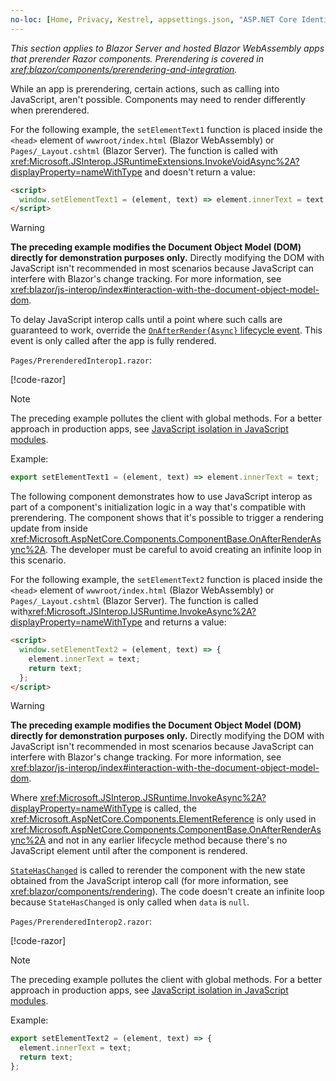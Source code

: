 ```yaml
---
no-loc: [Home, Privacy, Kestrel, appsettings.json, "ASP.NET Core Identity", cookie, Cookie, Blazor, "Blazor Server", "Blazor WebAssembly", "Identity", "Let's Encrypt", Razor, SignalR]
---
```

*This section applies to Blazor Server and hosted Blazor WebAssembly apps that prerender Razor components. Prerendering is covered in <xref:blazor/components/prerendering-and-integration>.*

While an app is prerendering, certain actions, such as calling into JavaScript, aren't possible. Components may need to render differently when prerendered.

For the following example, the `setElementText1` function is placed inside the `<head>` element of `wwwroot/index.html` (Blazor WebAssembly) or `Pages/_Layout.cshtml` (Blazor Server). The function is called with <xref:Microsoft.JSInterop.JSRuntimeExtensions.InvokeVoidAsync%2A?displayProperty=nameWithType> and doesn't return a value:

```html
<script>
  window.setElementText1 = (element, text) => element.innerText = text;
</script>
```

> [!WARNING]
> **The preceding example modifies the Document Object Model (DOM) directly for demonstration purposes only.** Directly modifying the DOM with JavaScript isn't recommended in most scenarios because JavaScript can interfere with Blazor's change tracking. For more information, see <xref:blazor/js-interop/index#interaction-with-the-document-object-model-dom>.

To delay JavaScript interop calls until a point where such calls are guaranteed to work, override the [`OnAfterRender{Async}` lifecycle event](xref:blazor/components/lifecycle#after-component-render-onafterrenderasync). This event is only called after the app is fully rendered.

`Pages/PrerenderedInterop1.razor`:

[!code-razor[](~/blazor/samples/6.0/BlazorSample_WebAssembly/Pages/prerendering/PrerenderedInterop1.razor?highlight=2-3,10-17)]

> [!NOTE]
> The preceding example pollutes the client with global methods. For a better approach in production apps, see [JavaScript isolation in JavaScript modules](xref:blazor/js-interop/call-javascript-from-dotnet#javascript-isolation-in-javascript-modules).
>
> Example:
>
> ```javascript
> export setElementText1 = (element, text) => element.innerText = text;
> ```

The following component demonstrates how to use JavaScript interop as part of a component's initialization logic in a way that's compatible with prerendering. The component shows that it's possible to trigger a rendering update from inside <xref:Microsoft.AspNetCore.Components.ComponentBase.OnAfterRenderAsync%2A>. The developer must be careful to avoid creating an infinite loop in this scenario.

For the following example, the `setElementText2` function is placed inside the `<head>` element of `wwwroot/index.html` (Blazor WebAssembly) or `Pages/_Layout.cshtml` (Blazor Server). The function is called with<xref:Microsoft.JSInterop.IJSRuntime.InvokeAsync%2A?displayProperty=nameWithType> and returns a value:

```html
<script>
  window.setElementText2 = (element, text) => {
    element.innerText = text;
    return text;
  };
</script>
```

> [!WARNING]
> **The preceding example modifies the Document Object Model (DOM) directly for demonstration purposes only.** Directly modifying the DOM with JavaScript isn't recommended in most scenarios because JavaScript can interfere with Blazor's change tracking. For more information, see <xref:blazor/js-interop/index#interaction-with-the-document-object-model-dom>.

Where <xref:Microsoft.JSInterop.JSRuntime.InvokeAsync%2A?displayProperty=nameWithType> is called, the <xref:Microsoft.AspNetCore.Components.ElementReference> is only used in <xref:Microsoft.AspNetCore.Components.ComponentBase.OnAfterRenderAsync%2A> and not in any earlier lifecycle method because there's no JavaScript element until after the component is rendered.

[`StateHasChanged`](xref:blazor/components/lifecycle#state-changes-statehaschanged) is called to rerender the component with the new state obtained from the JavaScript interop call (for more information, see <xref:blazor/components/rendering>). The code doesn't create an infinite loop because `StateHasChanged` is only called when `data` is `null`.

`Pages/PrerenderedInterop2.razor`:

[!code-razor[](~/blazor/samples/6.0/BlazorSample_WebAssembly/Pages/prerendering/PrerenderedInterop2.razor?highlight=3-4,18,23-29)]

> [!NOTE]
> The preceding example pollutes the client with global methods. For a better approach in production apps, see [JavaScript isolation in JavaScript modules](xref:blazor/js-interop/call-javascript-from-dotnet#javascript-isolation-in-javascript-modules).
>
> Example:
>
> ```javascript
> export setElementText2 = (element, text) => {
>   element.innerText = text;
>   return text;
> };
> ```
